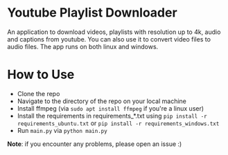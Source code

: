 # Youtube Playlist Downloader
 
An application to download videos, playlists with resolution up to 4k, audio and captions from youtube. 
You can also use it to convert video files to audio files. The app runs on both linux and windows.

# How to Use
- Clone the repo
- Navigate to the directory of the repo on your local machine
- Install ffmpeg (via `sudo apt install ffmpeg` if you're a linux user)
- Install the requirements in requirements_*.txt using `pip install -r requirements_ubuntu.txt` or `pip install -r requirements_windows.txt`
- Run `main.py` via `python main.py`

**Note**: if you encounter any problems, please open an issue :)
